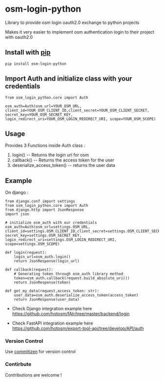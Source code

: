 # osm-login-python

Library to provide osm login oauth2.0 exchange to python projects

Makes it very easier to implement osm authentication login to their project with oauth2.0

## Install with [pip](https://pypi.org/project/osm-login-python/)

```
pip install osm-login-python
```

## Import Auth and initialize class with your credentials

```
from osm_login_python.core import Auth
```

```
osm_auth=Auth(osm_url=YOUR_OSM_URL, client_id=YOUR_OSM_CLIENT_ID,client_secret=YOUR_OSM_CLIENT_SECRET, secret_key=YOUR_OSM_SECRET_KEY, login_redirect_uri=YOUR_OSM_LOGIN_REDIRECT_URI, scope=YOUR_OSM_SCOPE)
```

## Usage

Provides 3 Functions inside Auth class :

1. login() -- Returns the login url for osm
2. callback() -- Returns the access token for the user
3. deserialize_access_token() -- returns the user data

## Example

On django :

```
from django.conf import settings
from osm_login_python.core import Auth
from django.http import JsonResponse
import json

# initialize osm_auth with our credentials
osm_auth=Auth(osm_url=settings.OSM_URL, client_id=settings.OSM_CLIENT_ID,client_secret=settings.OSM_CLIENT_SECRET, secret_key=settings.OSM_SECRET_KEY, login_redirect_uri=settings.OSM_LOGIN_REDIRECT_URI, scope=settings.OSM_SCOPE)

def login(request):
    login_url=osm_auth.login()
    return JsonResponse(login_url)

def callback(request):
    # Generating token through osm_auth library method
    token=osm_auth.callback(request.build_absolute_uri())
    return JsonResponse(token)

def get_my_data(request,access_token: str):
    user_data=osm_auth.deserialize_access_token(access_token)
    return JsonResponse(user_data)
```

- Check Django integration example here <https://github.com/hotosm/fAIr/tree/master/backend/login>

- Check FastAPI integration example here <https://github.com/hotosm/export-tool-api/tree/develop/API/auth>

### Version Control

Use [commitizen](https://pypi.org/project/commitizen/) for version control

### Contirbute

Contributions are welcome !
